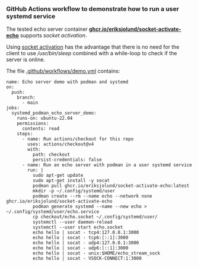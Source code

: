 ### GitHub Actions workflow to demonstrate how to run a user systemd service

The tested echo server container [__ghcr.io/eriksjolund/socket-activate-echo__](https://github.com/eriksjolund/socket-activate-echo/pkgs/container/socket-activate-echo 
) supports _socket activation_.

Using [socket activation](https://github.com/containers/podman/blob/main/docs/tutorials/socket_activation.md) has
the advantage that there is no need for the client to use _/usr/bin/sleep_ combined with a while-loop to check if the server is online.

The file [.github/workflows/demo.yml](.github/workflows/demo.yml) contains:

```
name: Echo server demo with podman and systemd
on: 
  push:
    branch:
      - main
jobs:
  systemd_podman_echo_server_demo:
    runs-on: ubuntu-22.04
    permissions:
      contents: read
    steps:
      - name: Run actions/checkout for this repo
        uses: actions/checkout@v4
        with:
          path: checkout
          persist-credentials: false
      - name: Run an echo server with podman in a user systemd service
        run: |
          sudo apt-get update
          sudo apt-get install -y socat
          podman pull ghcr.io/eriksjolund/socket-activate-echo:latest
          mkdir -p ~/.config/systemd/user
          podman create --rm --name echo --network none ghcr.io/eriksjolund/socket-activate-echo
          podman generate systemd --name --new echo > ~/.config/systemd/user/echo.service
          cp checkout/echo.socket ~/.config/systemd/user/
          systemctl --user daemon-reload
          systemctl --user start echo.socket
          echo hello | socat - tcp4:127.0.0.1:3000
          echo hello | socat - tcp6:[::1]:3000
          echo hello | socat - udp4:127.0.0.1:3000
          echo hello | socat - udp6:[::1]:3000
          echo hello | socat - unix:$HOME/echo_stream_sock
          echo hello | socat - VSOCK-CONNECT:1:3000
```
